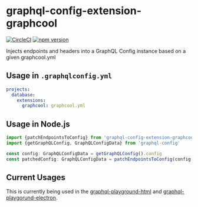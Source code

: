 # graphql-config-extension-graphcool

[![CircleCI](https://circleci.com/gh/graphcool/graphql-config-extension-graphcool.svg?style=shield)](https://circleci.com/gh/graphcool/graphql-config-extension-graphcool) [![npm version](https://badge.fury.io/js/graphql-config-extension-graphcool.svg)](https://badge.fury.io/js/graphql-config-extension-graphcool)

Injects endpoints and headers into a GraphQL Config instance based on a given graphcool.yml

## Usage in `.graphqlconfig.yml`
```yml
projects:
  database:
    extensions:
      graphcool: graphcool.yml
```

## Usage in Node.js

```ts
import {patchEndpointsToConfig} from 'graphql-config-extension-graphcool'
import {getGraphQLConfig, GraphQLConfigData} from 'graphql-config'

const config: GraphQLConfigData = getGraphQLConfig().config
const patchedConfig: GraphQLConfigData = patchEndpointsToConfig(config, process.cwd())
```

## Current Usages
This is currently being used in the [graphql-playground-html](https://github.com/graphcool/graphql-playground/tree/master/packages/graphql-playground-html) and [graphql-playgorund-electron](https://github.com/graphcool/graphql-playground/tree/master/packages/graphql-playground-electron).
